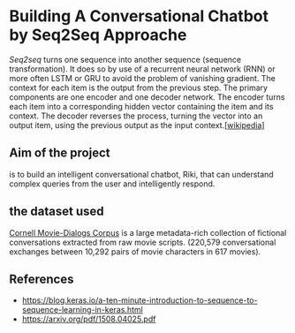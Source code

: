 # Building A Conversational Chatbot by Seq2Seq Approache

*Seq2seq* turns one sequence into another sequence (sequence transformation). It does so by use of a recurrent neural network (RNN) or more often LSTM or GRU to avoid the problem of vanishing gradient. The context for each item is the output from the previous step. The primary components are one encoder and one decoder network. The encoder turns each item into a corresponding hidden vector containing the item and its context. The decoder reverses the process, turning the vector into an output item, using the previous output as the input context.[[wikipedia]](https://en.wikipedia.org/wiki/Seq2seq)

## Aim of the project 
is to build an intelligent conversational chatbot, Riki, that can understand complex queries from the user and intelligently respond.

## the dataset used 

[Cornell Movie-Dialogs Corpus](https://www.cs.cornell.edu/~cristian/Cornell_Movie-Dialogs_Corpus.html) is a large metadata-rich collection of fictional conversations extracted from raw movie scripts. (220,579 conversational exchanges between 10,292 pairs of movie characters in 617 movies).


## References 
- https://blog.keras.io/a-ten-minute-introduction-to-sequence-to-sequence-learning-in-keras.html
- https://arxiv.org/pdf/1508.04025.pdf
